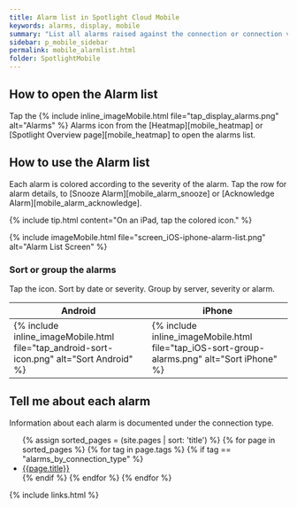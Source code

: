 ```yaml
---
title: Alarm list in Spotlight Cloud Mobile
keywords: alarms, display, mobile
summary: "List all alarms raised against the connection or connection view."
sidebar: p_mobile_sidebar
permalink: mobile_alarmlist.html
folder: SpotlightMobile
---
```


## How to open the Alarm list

Tap the {% include inline_imageMobile.html file="tap_display_alarms.png" alt="Alarms" %} Alarms icon from the [Heatmap][mobile_heatmap] or [Spotlight Overview page][mobile_heatmap] to open the alarms list.


## How to use the Alarm list

Each alarm is colored according to the severity of the alarm. Tap the row for alarm details, to [Snooze Alarm][mobile_alarm_snooze] or [Acknowledge Alarm][mobile_alarm_acknowledge].

{% include tip.html content="On an iPad, tap the colored icon." %}

{% include imageMobile.html file="screen_iOS-iphone-alarm-list.png" alt="Alarm List Screen" %}


### Sort or group the alarms

Tap the icon. Sort by date or severity. Group by server, severity or alarm.

Android | iPhone
--------|-------
{% include inline_imageMobile.html file="tap_android-sort-icon.png" alt="Sort Android" %} | {% include inline_imageMobile.html file="tap_iOS-sort-group-alarms.png" alt="Sort iPhone" %}


## Tell me about each alarm

Information about each alarm is documented under the connection type.

<ul>
{% assign sorted_pages = (site.pages | sort: 'title') %}
{% for page in sorted_pages %}
{% for tag in page.tags %}
{% if tag == "alarms_by_connection_type" %}
<li><a href="{{ page.url | remove_first:'/' }}">{{page.title}}</a></li>
{% endif %}
{% endfor %}
{% endfor %}
</ul>

{% include links.html %}
